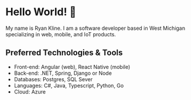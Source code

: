 # Hello World! 👋

My name is Ryan Kline. I am a software developer based in West Michigan specializing in web, mobile, and IoT products.

## Preferred Technologies & Tools

- Front-end: Angular (web), React Native (mobile)
- Back-end: .NET, Spring, Django or Node
- Databases: Postgres, SQL Sever
- Languages: C#, Java, Typescript, Python, Go 
- Cloud: Azure
